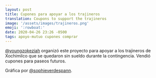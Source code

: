 ```yaml
---
layout: post
title: Cupones para apoyar a los trajineros
translation: Coupons to support the trajineros
image: '/assets/images/trajineros.png'
emoji: ':rowboat:'
date: 2020-04-26 23:26 -0500
tags: apoyo-mutuo cupones comprar
---
```


[@youngzokeziah](https://www.instagram.com/youngzokeziah/) organizó este proyecto para apoyar a los trajineros de Xochimilco que se quedaron sin sueldo durante la contingencia. Vendió cupones para paseos futuros.

Gráfica por [@sophieverdespann](https://www.instagram.com/sophieverdespan/).
